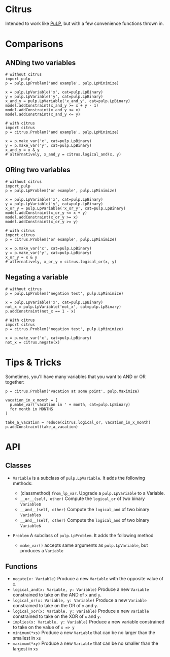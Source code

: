 # Citrus

Intended to work like [PuLP](https://github.com/coin-or/pulp), but with a few convenience functions thrown in.

# Comparisons

## ANDing two variables

```
# without citrus
import pulp
p = pulp.LpProblem('and example', pulp.LpMinimize)

x = pulp.LpVariable('x', cat=pulp.LpBinary)
y = pulp.LpVariable('y', cat=pulp.LpBinary)
x_and_y = pulp.LpVariable('x_and_y', cat=pulp.LpBinary)
model.addConstraint(x_and_y >= x + y - 1)
model.addConstraint(x_and_y <= x)
model.addConstraint(x_and_y <= y)
```

```
# with citrus
import citrus
p = citrus.Problem('and example', pulp.LpMinimize)

x = p.make_var('x', cat=pulp.LpBinary)
y = p.make_var('y', cat=pulp.LpBinary)
x_and_y = x & y
# alternatively, x_and_y = citrus.logical_and(x, y)
```

## ORing two variables

```
# without citrus
import pulp
p = pulp.LpProblem('or example', pulp.LpMinimize)

x = pulp.LpVariable('x', cat=pulp.LpBinary)
y = pulp.LpVariable('y', cat=pulp.LpBinary)
x_or_y = pulp.LpVariable('x_or_y', cat=pulp.LpBinary)
model.addConstraint(x_or_y <= x + y)
model.addConstraint(x_or_y >= x)
model.addConstraint(x_or_y >= y)
```

```
# with citrus
import citrus
p = citrus.Problem('or example', pulp.LpMinimize)

x = p.make_var('x', cat=pulp.LpBinary)
y = p.make_var('y', cat=pulp.LpBinary)
x_or_y = x & y
# alternatively, x_or_y = citrus.logical_or(x, y)
```

## Negating a variable

```
# without citrus
p = pulp.LpProblem('negation test', pulp.LpMinimize)

x = pulp.LpVariable('x', cat=pulp.LpBinary)
not_x = pulp.LpVariable('not_x', cat=pulp.LpBinary)
p.addConstraint(not_x == 1 - x)
```

```
# With citrus
import citrus
p = citrus.Problem('negation test', pulp.LpMinimize)

x = p.make_var('x', cat=pulp.LpBinary)
not_x = citrus.negate(x)
```

# Tips & Tricks

Sometimes, you'll have many variables that you want to AND or OR together:

```
p = citrus.Problem('vacation at some point', pulp.Maximize)

vacation_in_x_month = [
  p.make_var('vacation in ' + month, cat=pulp.LpBinary)
  for month in MONTHS
]

take_a_vacation = reduce(citrus.logical_or, vacation_in_x_month)
p.addConstraint(take_a_vacation)
```

# API

## Classes

- `Variable` is a subclass of `pulp.LpVariable`. It adds the following methods:
  - (classmethod) `from_lp_var`. Upgrade a `pulp.LpVariable` to a Variable.
  - `__or__(self, other)` Compute the `logical_or` of two binary `Variable`s
  - `__and__(self, other)` Compute the `logical_and` of two binary `Variable`s
  - `__and__(self, other)` Compute the `logical_and` of two binary `Variable`s

- `Problem` A subclass of `pulp.LpProblem`. It adds the following method
  - `make_var()` accepts same arguments as `pulp.LpVariable`, but produces a `Variable`

## Functions

- `negate(x: Variable)` Produce a new `Variable` with the opposite value of `x`.
- `logical_and(x: Variable, y: Variable)` Produce a new `Variable` constrained to take on the AND of `x` and `y`.
- `logical_or(x: Variable, y: Variable)` Produce a new `Variable` constrained to take on the OR of `x` and `y`.
- `logical_xor(x: Variable, y: Variable)` Produce a new `Variable` constrained to take on the XOR of `x` and `y`.
- `implies(x: Variable, y: Variable)` Produce a new variable constrained to take on the value of `x => y`
- `minimum(*xs)` Produce a new `Variable` that can be no larger than the smallest in `xs`
- `maximum(*xy)` Produce a new `Variable` that can be no smaller than the largest in `xs`
